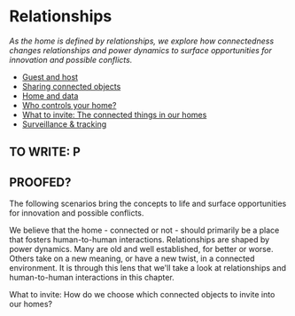 # Relationships

*As the home is defined by relationships, we explore how connectedness changes relationships and power dynamics to surface opportunities for innovation and possible conflicts.*




  * [Guest and host](guest_and_host.md)
   * [Sharing connected objects](sharing_connected_objects.md)
   * [Home and data](home_and_data.md)
   * [Who controls your home?](rightsmanagement.md)
   * [What to invite: The connected things in our homes](what_to_invite.md)
   * [Surveillance & tracking](surveillance.md)
   
   
   
   
## TO WRITE: P
## PROOFED?

The following scenarios bring the concepts to life and surface opportunities for innovation and possible conflicts.

We believe that the home - connected or not - should primarily be a place that fosters human-to-human interactions. Relationships are shaped by power dynamics. Many are old and well established, for better or worse. Others take on a new meaning, or have a new twist, in a connected environment.  It is through this lens that we'll take a look at relationships and human-to-human interactions in this chapter.



What to invite: How do we choose which connected objects to invite into our homes?


